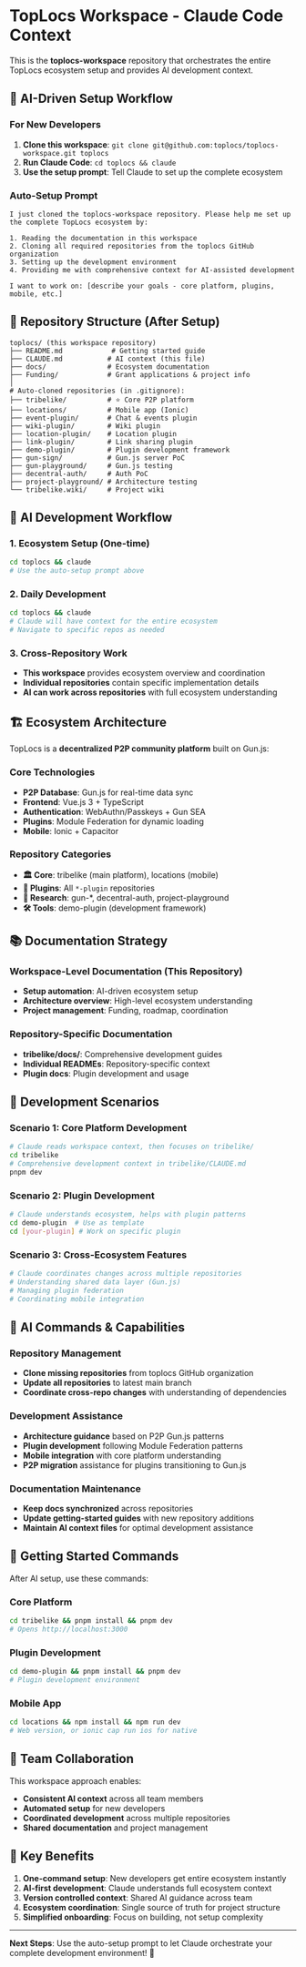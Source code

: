 # TopLocs Workspace - Claude Code Context

This is the **toplocs-workspace** repository that orchestrates the entire TopLocs ecosystem setup and provides AI development context.

## 🚀 AI-Driven Setup Workflow

### For New Developers
1. **Clone this workspace**: `git clone git@github.com:toplocs/toplocs-workspace.git toplocs`
2. **Run Claude Code**: `cd toplocs && claude`
3. **Use the setup prompt**: Tell Claude to set up the complete ecosystem

### Auto-Setup Prompt
```
I just cloned the toplocs-workspace repository. Please help me set up the complete TopLocs ecosystem by:

1. Reading the documentation in this workspace
2. Cloning all required repositories from the toplocs GitHub organization
3. Setting up the development environment
4. Providing me with comprehensive context for AI-assisted development

I want to work on: [describe your goals - core platform, plugins, mobile, etc.]
```

## 📁 Repository Structure (After Setup)

```
toplocs/ (this workspace repository)
├── README.md            # Getting started guide
├── CLAUDE.md           # AI context (this file)
├── docs/               # Ecosystem documentation
├── Funding/            # Grant applications & project info
│
# Auto-cloned repositories (in .gitignore):
├── tribelike/          # ⭐ Core P2P platform
├── locations/          # Mobile app (Ionic)
├── event-plugin/       # Chat & events plugin
├── wiki-plugin/        # Wiki plugin
├── location-plugin/    # Location plugin
├── link-plugin/        # Link sharing plugin
├── demo-plugin/        # Plugin development framework
├── gun-sign/           # Gun.js server PoC
├── gun-playground/     # Gun.js testing
├── decentral-auth/     # Auth PoC
├── project-playground/ # Architecture testing
└── tribelike.wiki/     # Project wiki
```

## 🤖 AI Development Workflow

### 1. Ecosystem Setup (One-time)
```bash
cd toplocs && claude
# Use the auto-setup prompt above
```

### 2. Daily Development
```bash
cd toplocs && claude
# Claude will have context for the entire ecosystem
# Navigate to specific repos as needed
```

### 3. Cross-Repository Work
- **This workspace** provides ecosystem overview and coordination
- **Individual repositories** contain specific implementation details
- **AI can work across repositories** with full ecosystem understanding

## 🏗️ Ecosystem Architecture

TopLocs is a **decentralized P2P community platform** built on Gun.js:

### Core Technologies
- **P2P Database**: Gun.js for real-time data sync
- **Frontend**: Vue.js 3 + TypeScript
- **Authentication**: WebAuthn/Passkeys + Gun SEA
- **Plugins**: Module Federation for dynamic loading
- **Mobile**: Ionic + Capacitor

### Repository Categories
- **🏛️ Core**: tribelike (main platform), locations (mobile)
- **🔌 Plugins**: All `*-plugin` repositories
- **🔬 Research**: gun-*, decentral-auth, project-playground
- **🛠️ Tools**: demo-plugin (development framework)

## 📚 Documentation Strategy

### Workspace-Level Documentation (This Repository)
- **Setup automation**: AI-driven ecosystem setup
- **Architecture overview**: High-level ecosystem understanding
- **Project management**: Funding, roadmap, coordination

### Repository-Specific Documentation
- **tribelike/docs/**: Comprehensive development guides
- **Individual READMEs**: Repository-specific context
- **Plugin docs**: Plugin development and usage

## 🎯 Development Scenarios

### Scenario 1: Core Platform Development
```bash
# Claude reads workspace context, then focuses on tribelike/
cd tribelike
# Comprehensive development context in tribelike/CLAUDE.md
pnpm dev
```

### Scenario 2: Plugin Development
```bash
# Claude understands ecosystem, helps with plugin patterns
cd demo-plugin  # Use as template
cd [your-plugin] # Work on specific plugin
```

### Scenario 3: Cross-Ecosystem Features
```bash
# Claude coordinates changes across multiple repositories
# Understanding shared data layer (Gun.js)
# Managing plugin federation
# Coordinating mobile integration
```

## 🔧 AI Commands & Capabilities

### Repository Management
- **Clone missing repositories** from toplocs GitHub organization
- **Update all repositories** to latest main branch
- **Coordinate cross-repo changes** with understanding of dependencies

### Development Assistance
- **Architecture guidance** based on P2P Gun.js patterns
- **Plugin development** following Module Federation patterns
- **Mobile integration** with core platform understanding
- **P2P migration** assistance for plugins transitioning to Gun.js

### Documentation Maintenance
- **Keep docs synchronized** across repositories
- **Update getting-started guides** with new repository additions
- **Maintain AI context files** for optimal development assistance

## 🚀 Getting Started Commands

After AI setup, use these commands:

### Core Platform
```bash
cd tribelike && pnpm install && pnpm dev
# Opens http://localhost:3000
```

### Plugin Development
```bash
cd demo-plugin && pnpm install && pnpm dev
# Plugin development environment
```

### Mobile App
```bash
cd locations && npm install && npm run dev
# Web version, or ionic cap run ios for native
```

## 🤝 Team Collaboration

This workspace approach enables:
- **Consistent AI context** across all team members
- **Automated setup** for new developers
- **Coordinated development** across multiple repositories
- **Shared documentation** and project management

## 📖 Key Benefits

1. **One-command setup**: New developers get entire ecosystem instantly
2. **AI-first development**: Claude understands full ecosystem context
3. **Version controlled context**: Shared AI guidance across team
4. **Ecosystem coordination**: Single source of truth for project structure
5. **Simplified onboarding**: Focus on building, not setup complexity

---

**Next Steps**: Use the auto-setup prompt to let Claude orchestrate your complete development environment! 🚀